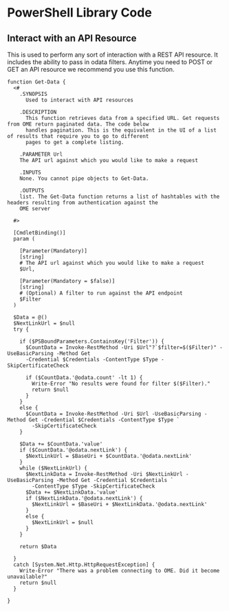 # PowerShell Library Code

## Interact with an API Resource

This is used to perform any sort of interaction with a REST API resource. It includes the ability to pass in odata filters. Anytime you need to POST or GET an API resource we recommend you use this function.

    function Get-Data {
      <#
        .SYNOPSIS
          Used to interact with API resources
    
        .DESCRIPTION
          This function retrieves data from a specified URL. Get requests from OME return paginated data. The code below
          handles pagination. This is the equivalent in the UI of a list of results that require you to go to different
          pages to get a complete listing.
    
        .PARAMETER Url
        The API url against which you would like to make a request
    
        .INPUTS
        None. You cannot pipe objects to Get-Data.
    
        .OUTPUTS
        list. The Get-Data function returns a list of hashtables with the headers resulting from authentication against the
        OME server
    
      #>
      
      [CmdletBinding()]
      param (
    
        [Parameter(Mandatory)]
        [string] 
        # The API url against which you would like to make a request
        $Url,
    
        [Parameter(Mandatory = $false)]
        [string]
        # (Optional) A filter to run against the API endpoint
        $Filter
      )
    
      $Data = @()
      $NextLinkUrl = $null
      try {
    
        if ($PSBoundParameters.ContainsKey('Filter')) {
          $CountData = Invoke-RestMethod -Uri $Url"?`$filter=$($Filter)" -UseBasicParsing -Method Get 
          -Credential $Credentials -ContentType $Type -SkipCertificateCheck
    
          if ($CountData.'@odata.count' -lt 1) {
            Write-Error "No results were found for filter $($Filter)."
            return $null
          } 
        }
        else {
          $CountData = Invoke-RestMethod -Uri $Url -UseBasicParsing -Method Get -Credential $Credentials -ContentType $Type `
            -SkipCertificateCheck
        }
    
        $Data += $CountData.'value'
        if ($CountData.'@odata.nextLink') {
          $NextLinkUrl = $BaseUri + $CountData.'@odata.nextLink'
        }
        while ($NextLinkUrl) {
          $NextLinkData = Invoke-RestMethod -Uri $NextLinkUrl -UseBasicParsing -Method Get -Credential $Credentials `
            -ContentType $Type -SkipCertificateCheck
          $Data += $NextLinkData.'value'
          if ($NextLinkData.'@odata.nextLink') {
            $NextLinkUrl = $BaseUri + $NextLinkData.'@odata.nextLink'
          }
          else {
            $NextLinkUrl = $null
          }
        }
        
        return $Data
    
      }
      catch [System.Net.Http.HttpRequestException] {
        Write-Error "There was a problem connecting to OME. Did it become unavailable?"
        return $null
      }
    
    }